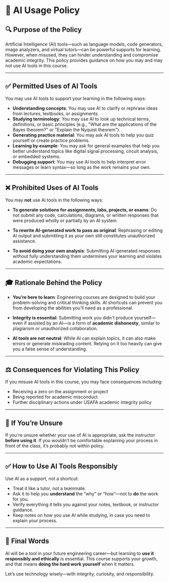 # 🤖 AI Usage Policy

## 🔍 Purpose of the Policy

Artificial Intelligence (AI) tools—such as language models, code generators, image analyzers, and virtual tutors—can be powerful supports for learning. However, when misused, they can hinder understanding and compromise academic integrity. This policy provides guidance on how you may and may not use AI tools in this course.

---

## ✅ **Permitted Uses of AI Tools**

You may use AI tools to support your learning in the following ways:

- **Understanding concepts**: You may use AI to clarify or rephrase ideas from lectures, textbooks, or assignments.
- **Studying terminology**: You may use AI to look up technical terms, definitions, or basic principles (e.g., "What are the applications of the Bayes theorem?" or "Explain the Nyquist theorem").
- **Generating practice material**: You may ask AI tools to help you quiz yourself or create practice problems.
- **Learning by example**: You may ask for general examples that help you better understand topics like digital signal processing, circuit analysis, or embedded systems.
- **Debugging support**: You may use AI tools to help interpret error messages or learn syntax—so long as the work remains your own.

---

## ❌ **Prohibited Uses of AI Tools**

You may **not** use AI tools in the following ways:

* **To generate solutions for assignments, labs, projects, or exams**: Do not submit any code, calculations, diagrams, or written responses that were produced wholly or partially by an AI system.

* **To rewrite AI-generated work to pass as original**: Rephrasing or editing AI output and submitting it as your own still constitutes unauthorized assistance.

* **To avoid doing your own analysis**: Submitting AI-generated responses without fully understanding them undermines your learning and violates academic expectations.

---

## 🎓 **Rationale Behind the Policy**

- **You’re here to learn**: Engineering courses are designed to build your problem-solving and critical thinking skills. AI shortcuts can prevent you from developing the abilities you'll need as a professional.

- **Integrity is essential**: Submitting work you didn't produce yourself—even if assisted by an AI—is a form of **academic dishonesty**, similar to plagiarism or unauthorized collaboration.

- **AI tools are not neutral**: While AI can explain topics, it can also make errors or generate misleading content. Relying on it too heavily can give you a false sense of understanding.

---

## ⚖️ **Consequences for Violating This Policy**

If you misuse AI tools in this course, you may face consequences including:

- Receiving a zero on the assignment or project
- Being reported for academic misconduct
- Further disciplinary actions under USAFA academic integrity policy

---

## 💬 **If You’re Unsure**

If you're unsure whether your use of AI is appropriate, ask the instructor **before using it**. If you wouldn’t be comfortable explaining your process in front of the class, it’s probably not within policy.

---

## ✅ **How to Use AI Tools Responsibly**

Use AI as a support, not a shortcut:

- Treat it like a tutor, not a teammate.
- Ask it to help you **understand** the “why” or “how”—not to **do** the work for you.
- Verify everything it tells you against your notes, textbook, or instructor guidance.
- Keep notes on how you use AI while studying, in case you need to explain your process.

---

## 🧠 Final Words

AI will be a tool in your future engineering career—but learning to **use it responsibly and ethically** is essential. This course supports your growth, and that means **doing the hard work yourself** when it matters.

Let’s use technology wisely—with integrity, curiosity, and responsibility.

